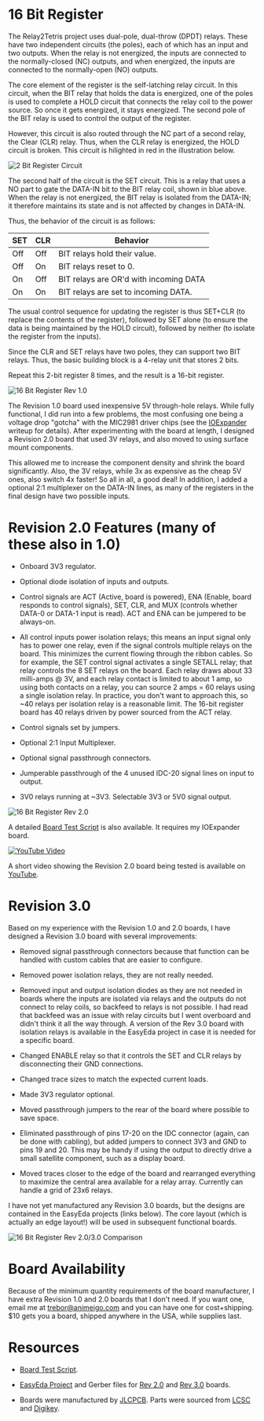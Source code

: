 # 16 Bit Register

The Relay2Tetris project uses dual-pole, dual-throw (DPDT) relays. These have two independent circuits (the poles), each of which has an input and two outputs. When the relay is not energized, the inputs are connected to the normally-closed (NC) outputs, and when energized, the inputs are connected to the normally-open (NO) outputs.

The core element of the register is the self-latching relay circuit. In this circuit, when the BIT relay that holds the data is energized, one of the poles is used to complete a HOLD circuit that connects the relay coil to the power source. So once it gets energized, it stays energized. The second pole of the BIT relay is used to control the output of the register.

However, this circuit is also routed through the NC part of a second relay, the Clear (CLR) relay. Thus, when the CLR relay is energized, the HOLD circuit is broken. This circuit is hilighted in red in the illustration below.

![2 Bit Register Circuit](/Images/RegisterWiring.jpg)

The second half of the circuit is the SET circuit. This is a relay that uses a NO part to gate the DATA-IN bit to the BIT relay coil, shown in blue above. When the relay is not energized, the BIT relay is isolated from the DATA-IN; it therefore maintains its state and is not affected by changes in DATA-IN.

Thus, the behavior of the circuit is as follows:

SET | CLR | Behavior
--- | --- | -------------------
Off | Off | BIT relays hold their value.
Off | On  | BIT relays reset to 0.
On  | Off | BIT relays are OR'd with incoming DATA
On  | On  | BIT relays are set to incoming DATA.

The usual control sequence for updating the register is thus SET+CLR (to replace the contents of the register), followed by SET alone (to ensure the data is being maintained by the HOLD circuit), followed by neither (to isolate the register from the inputs).

Since the CLR and SET relays have two poles, they can support two BIT relays. Thus, the basic building block is a 4-relay unit that stores 2 bits.

Repeat this 2-bit register 8 times, and the result is a 16-bit register.

![16 Bit Register Rev 1.0](/Images/Register-Rev1.jpeg)

The Revision 1.0 board used inexpensive 5V through-hole relays. While fully functional, I did run into a few problems, the most confusing one being a voltage drop "gotcha" with the MIC2981 driver chips (see the [IOExpander](/IOExpander.md) writeup for details). After experimenting with the board at length, I designed a Revision 2.0 board that used 3V relays, and also moved to using surface mount components.

This allowed me to increase the component density and shrink the board significantly. Also, the 3V relays, while 3x as expensive as the cheap 5V ones, also switch 4x faster! So all in all, a good deal! In addition, I added a optional 2:1 multiplexer on the DATA-IN lines, as many of the registers in the final design have two possible inputs.

# Revision 2.0 Features (many of these also in 1.0)

* Onboard 3V3 regulator.

* Optional diode isolation of inputs and outputs.

* Control signals are ACT (Active, board is powered), ENA (Enable, board responds to control signals), SET, CLR, and MUX (controls whether DATA-0 or DATA-1 input is read). ACT and ENA can be jumpered to be always-on.

* All control inputs power isolation relays; this means an input signal only has to power one relay, even if the signal controls multiple relays on the board. This minimizes the current flowing through the ribbon cables. So for example, the SET control signal activates a single SETALL relay; that relay controls the 8 SET relays on the board. Each relay draws about 33 milli-amps @ 3V, and each relay contact is limited to about 1 amp, so using both contacts on a relay, you can source 2 amps = 60 relays using a single isolation relay. In practice, you don't want to approach this, so ~40 relays per isolation relay is a reasonable limit. The 16-bit register board has 40 relays driven by power sourced from the ACT relay.

* Control signals set by jumpers.

* Optional 2:1 Input Multiplexer.

* Optional signal passthrough connectors.

* Jumperable passthrough of the 4 unused IDC-20 signal lines on input to output.

* 3V0 relays running at ~3V3. Selectable 3V3 or 5V0 signal output.

![16 Bit Register Rev 2.0](/Images/Register-Rev2.jpeg)

A detailed [Board Test Script](/HardwareTests/Register16.py) is also available. It requires my IOExpander board.

[![YouTube Video](https://img.youtube.com/vi/gMaYLL4p_do/0.jpg)](https://www.youtube.com/watch?v=gMaYLL4p_do)

A short video showing the Revision 2.0 board being tested is available on [YouTube](https://www.youtube.com/watch?v=gMaYLL4p_do).

# Revision 3.0

Based on my experience with the Revision 1.0 and 2.0 boards, I have designed a Revision 3.0 board with several improvements:

* Removed signal passthrough connectors because that function can be handled with custom cables that are easier to configure.

* Removed power isolation relays, they are not really needed.

* Removed input and output isolation diodes as they are not needed in boards where the inputs are isolated via relays and the outputs do not connect to relay coils, so backfeed to relays is not possible. I had read that backfeed was an issue with relay circuits but I went overboard and didn't think it all the way through. A version of the Rev 3.0 board with isolation relays is available in the EasyEda project in case it is needed for a specific board.

* Changed ENABLE relay so that it controls the SET and CLR relays by disconnecting their GND connections.

* Changed trace sizes to match the expected current loads.

* Made 3V3 regulator optional.

* Moved passthrough jumpers to the rear of the board where possible to save space.

* Eliminated passthrough of pins 17-20 on the IDC connector (again, can be done with cabling), but added jumpers to connect 3V3 and GND to pins 19 and 20. This may be handy if using the output to directly drive a small satellite component, such as a display board.

* Moved traces closer to the edge of the board and rearranged everything to maximize the central area available for a relay array. Currently can handle a grid of 23x6 relays.

I have not yet manufactured any Revision 3.0 boards, but the designs are contained in the EasyEda projects (links below). The core layout (which is actually an edge layout!) will be used in subsequent functional boards.

![16 Bit Register Rev 2.0/3.0 Comparison](/Images/Register-Rev2-3.gif)

# Board Availability

Because of the minimum quantity requirements of the board manufacturer, I have extra Revision 1.0 and 2.0 boards that I don't need. If you want one, email me at trebor@animeigo.com and you can have one for cost+shipping. $10 gets you a board, shipped anywhere in the USA, while supplies last.

# Resources

* [Board Test Script](/HardwareTests/Register16.py).

* [EasyEda Project](https://easyeda.com/MadOverlord/16-bit-register) and Gerber files for [Rev 2.0](/Gerber/Register_Rev_2.0.zip) and [Rev 3.0](/Gerber/Register_Rev_3.0.zip) boards.

* Boards were manufactured by [JLCPCB](https://jlcpcb.com/). Parts were sourced from [LCSC](https://lcsc.com/) and [Digikey](https://www.digikey.com/).
